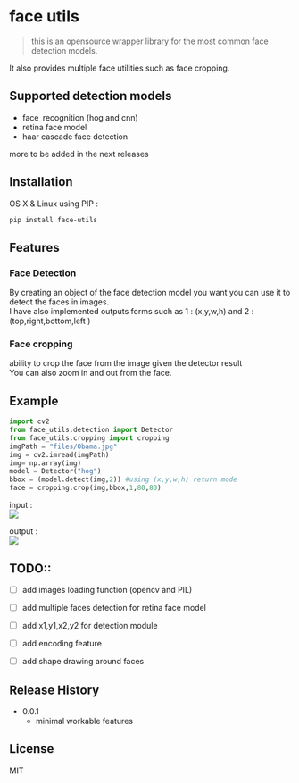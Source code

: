 # face utils
> this is an opensource wrapper library for the most common face detection models. 

It also provides multiple face utilities such as face cropping.

## Supported detection models
- face_recognition (hog and cnn)
- retina face model
- haar cascade face detection  

more to be added in the next releases

## Installation

OS X & Linux using PIP :

```sh
pip install face-utils
```


## Features

### Face Detection 

By creating an object of the face detection model you want you can use it to detect the faces in images.  
I have also implemented outputs forms such as
1 : (x,y,w,h) and  2 : (top,right,bottom,left )


### Face cropping 
ability to crop the  face from the image given the detector result  
You can also zoom in and out from the face.  

## Example 


```python 
import cv2
from face_utils.detection import Detector
from face_utils.cropping import cropping
imgPath = "files/Obama.jpg"
img = cv2.imread(imgPath)
img= np.array(img)
model = Detector("hog")
bbox = (model.detect(img,2)) #using (x,y,w,h) return mode
face = cropping.crop(img,bbox,1,80,80)
```


input :  
<img src=".test/files/Obama.jpg">

output :  
<img src=".test/files/obama_out.png">


## TODO::  

- [ ] add images loading function (opencv and PIL)
- [ ] add multiple faces detection for retina face model
- [ ] add x1,y1,x2,y2 for detection module
- [ ] add encoding feature
- [ ] add shape drawing around faces 


## Release History

* 0.0.1
    * minimal workable features

## License 

MIT

